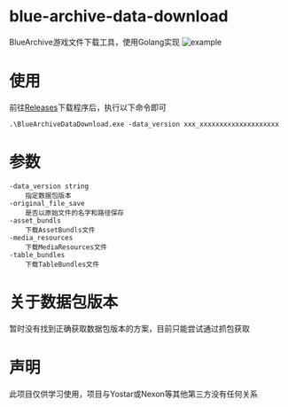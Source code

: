 # blue-archive-data-download
BlueArchive游戏文件下载工具，使用Golang实现
![example](example.gif)

# 使用
前往[Releases](https://github.com/nijinekoyo/blue-archive-data-download/releases)下载程序后，执行以下命令即可
```
.\BlueArchiveDataDownload.exe -data_version xxx_xxxxxxxxxxxxxxxxxxxx
```

# 参数
```
-data_version string
    指定数据包版本
-original_file_save
    是否以原始文件的名字和路径保存
-asset_bundls
    下载AssetBundls文件
-media_resources
    下载MediaResources文件
-table_bundles
    下载TableBundles文件
```

# 关于数据包版本
暂时没有找到正确获取数据包版本的方案，目前只能尝试通过抓包获取

# 声明
此项目仅供学习使用，项目与Yostar或Nexon等其他第三方没有任何关系